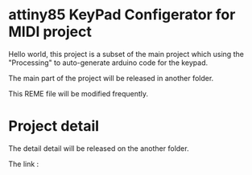 # attiny85 KeyPad Configerator for MIDI project
Hello world, this project is a subset of the main project which using the "Processing" to auto-generate arduino code for the keypad.

The main part of the project will be released in another folder.

This REME file will be modified frequently.

# Project detail
The detail detail will be released on the another folder.

The link :

